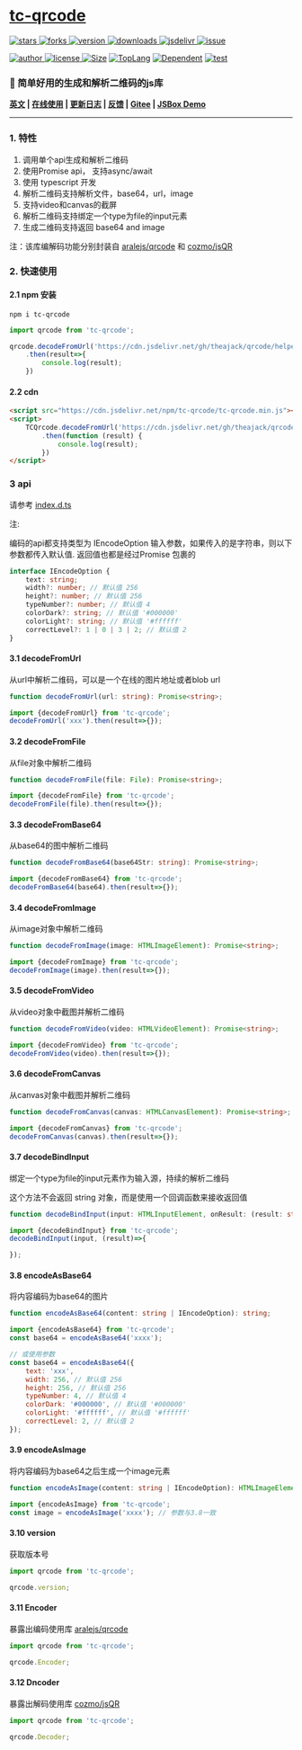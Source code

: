 # [tc-qrcode](https://www.github.com/theajack/qrcode)

<p>
    <a href="https://www.github.com/theajack/qrcode/stargazers" target="_black">
        <img src="https://img.shields.io/github/stars/theajack/qrcode?logo=github" alt="stars" />
    </a>
    <a href="https://www.github.com/theajack/qrcode/network/members" target="_black">
        <img src="https://img.shields.io/github/forks/theajack/qrcode?logo=github" alt="forks" />
    </a>
    <a href="https://www.npmjs.com/package/tc-qrcode" target="_black">
        <img src="https://img.shields.io/npm/v/tc-qrcode?logo=npm" alt="version" />
    </a>
    <a href="https://www.npmjs.com/package/tc-qrcode" target="_black">
        <img src="https://img.shields.io/npm/dm/tc-qrcode?color=%23ffca28&logo=npm" alt="downloads" />
    </a>
    <a href="https://www.jsdelivr.com/package/npm/tc-qrcode" target="_black">
        <img src="https://data.jsdelivr.com/v1/package/npm/tc-qrcode/badge" alt="jsdelivr" />
    </a>
    <a href="https://github.com/theajack/qrcode/issues"><img src="https://img.shields.io/github/issues-closed/theajack/qrcode.svg" alt="issue"></a>
</p>
<p>
    <a href="https://github.com/theajack" target="_black">
        <img src="https://img.shields.io/badge/Author-%20theajack%20-7289da.svg?&logo=github" alt="author" />
    </a>
    <a href="https://www.github.com/theajack/qrcode/blob/master/LICENSE" target="_black">
        <img src="https://img.shields.io/github/license/theajack/qrcode?color=%232DCE89&logo=github" alt="license" />
    </a>
    <a href="https://cdn.jsdelivr.net/npm/tc-qrcode/tc-qrcode.min.js"><img src="https://img.shields.io/bundlephobia/minzip/tc-qrcode.svg" alt="Size"></a>
    <a href="https://github.com/theajack/qrcode/search?l=javascript"><img src="https://img.shields.io/github/languages/top/theajack/qrcode.svg" alt="TopLang"></a>
    <a href="https://www.github.com/theajack/qrcode"><img src="https://img.shields.io/librariesio/dependent-repos/npm/tc-qrcode.svg" alt="Dependent"></a>
    <a href="https://github.com/theajack/qrcode/blob/master/test/test-report.txt"><img src="https://img.shields.io/badge/test-passed-44BB44" alt="test"></a>
</p>

<h3>🚀 简单好用的生成和解析二维码的js库</h3>

**[英文](https://github.com/theajack/qrcode/blob/master/README.md) | [在线使用](https://theajack.github.io/qrcode) | [更新日志](https://github.com/theajack/qrcode/blob/master/helper/version.md) | [反馈](https://github.com/theajack/qrcode/issues/new) | [Gitee](https://gitee.com/theajack/qrcode/) |  [JSBox Demo](https://theajack.github.io/jsbox?github=theajack.qrcode)**

---

### 1. 特性

1. 调用单个api生成和解析二维码
2. 使用Promise api， 支持async/await
3. 使用 typescript 开发
4. 解析二维码支持解析文件，base64，url，image
5. 支持video和canvas的截屏
6. 解析二维码支持绑定一个type为file的input元素
7. 生成二维码支持返回 base64 and image

注：该库编解码功能分别封装自 [aralejs/qrcode](https://github.com/aralejs/qrcode/) 和 [cozmo/jsQR](https://github.com/cozmo/jsQR)

### 2. 快速使用

#### 2.1 npm 安装

```
npm i tc-qrcode
```

```js
import qrcode from 'tc-qrcode';

qrcode.decodeFromUrl('https://cdn.jsdelivr.net/gh/theajack/qrcode/helper/demo-qrcode.png')
    .then(result=>{
        console.log(result);
    })
```

#### 2.2 cdn


```html
<script src="https://cdn.jsdelivr.net/npm/tc-qrcode/tc-qrcode.min.js"></script>
<script>
    TCQrcode.decodeFromUrl('https://cdn.jsdelivr.net/gh/theajack/qrcode/helper/demo-qrcode.png')
        .then(function (result) {
            console.log(result);
        })
</script>
```

### 3 api

请参考 [index.d.ts](https://github.com/theajack/qrcode/blob/master/src/index.d.ts)

注: 


编码的api都支持类型为 IEncodeOption 输入参数，如果传入的是字符串，则以下参数都传入默认值. 返回值也都是经过Promise 包裹的
   
```ts
interface IEncodeOption {
    text: string;
    width?: number; // 默认值 256
    height?: number; // 默认值 256
    typeNumber?: number; // 默认值 4
    colorDark?: string; // 默认值 '#000000'
    colorLight?: string; // 默认值 '#ffffff'
    correctLevel?: 1 | 0 | 3 | 2; // 默认值 2
}
```

#### 3.1 decodeFromUrl

从url中解析二维码，可以是一个在线的图片地址或者blob url

```ts
function decodeFromUrl(url: string): Promise<string>;
```

```js
import {decodeFromUrl} from 'tc-qrcode';
decodeFromUrl('xxx').then(result=>{});
```

#### 3.2 decodeFromFile

从file对象中解析二维码

```ts
function decodeFromFile(file: File): Promise<string>;
```

```js
import {decodeFromFile} from 'tc-qrcode';
decodeFromFile(file).then(result=>{});
```

#### 3.3 decodeFromBase64

从base64的图中解析二维码

```ts
function decodeFromBase64(base64Str: string): Promise<string>;
```

```js
import {decodeFromBase64} from 'tc-qrcode';
decodeFromBase64(base64).then(result=>{});
```

#### 3.4 decodeFromImage

从image对象中解析二维码

```ts
function decodeFromImage(image: HTMLImageElement): Promise<string>;
```

```js
import {decodeFromImage} from 'tc-qrcode';
decodeFromImage(image).then(result=>{});
```

#### 3.5 decodeFromVideo

从video对象中截图并解析二维码

```ts
function decodeFromVideo(video: HTMLVideoElement): Promise<string>;
```

```js
import {decodeFromVideo} from 'tc-qrcode';
decodeFromVideo(video).then(result=>{});
```

#### 3.6 decodeFromCanvas

从canvas对象中截图并解析二维码

```ts
function decodeFromCanvas(canvas: HTMLCanvasElement): Promise<string>;
```

```js
import {decodeFromCanvas} from 'tc-qrcode';
decodeFromCanvas(canvas).then(result=>{});
```

#### 3.7 decodeBindInput

绑定一个type为file的input元素作为输入源，持续的解析二维码

这个方法不会返回 string 对象，而是使用一个回调函数来接收返回值

```ts
function decodeBindInput(input: HTMLInputElement, onResult: (result: string) => void): void;
```

```js
import {decodeBindInput} from 'tc-qrcode';
decodeBindInput(input, (result)=>{

});
```

#### 3.8 encodeAsBase64

将内容编码为base64的图片

```ts
function encodeAsBase64(content: string | IEncodeOption): string;
```

```js
import {encodeAsBase64} from 'tc-qrcode';
const base64 = encodeAsBase64('xxxx');

// 或使用参数
const base64 = encodeAsBase64({
    text: 'xxx',
    width: 256, // 默认值 256
    height: 256, // 默认值 256
    typeNumber: 4, // 默认值 4
    colorDark: '#000000', // 默认值 '#000000'
    colorLight: '#ffffff', // 默认值 '#ffffff'
    correctLevel: 2, // 默认值 2
});
```

#### 3.9 encodeAsImage

将内容编码为base64之后生成一个image元素

```ts
function encodeAsImage(content: string | IEncodeOption): HTMLImageElement;
```

```js
import {encodeAsImage} from 'tc-qrcode';
const image = encodeAsImage('xxxx'); // 参数与3.8一致
```

#### 3.10 version

获取版本号

```js
import qrcode from 'tc-qrcode';

qrcode.version;
```

#### 3.11 Encoder

暴露出编码使用库 [aralejs/qrcode](https://github.com/aralejs/qrcode/)

```js
import qrcode from 'tc-qrcode';

qrcode.Encoder;
```

#### 3.12 Dncoder

暴露出解码使用库 [cozmo/jsQR](https://github.com/cozmo/jsQR)

```js
import qrcode from 'tc-qrcode';

qrcode.Decoder;
```
